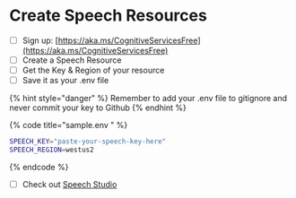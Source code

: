 # Create Speech Resources

* [ ] Sign up: [https://aka.ms/CognitiveServicesFree](https://aka.ms/CognitiveServicesFree)
* [ ] Create a Speech Resource
* [ ] Get the Key & Region of your resource
* [ ] Save it as your .env file&#x20;

{% hint style="danger" %}
Remember to add your .env file to gitignore and never commit your key to Github
{% endhint %}

{% code title="sample.env " %}
```bash
SPEECH_KEY="paste-your-speech-key-here"
SPEECH_REGION=westus2
```
{% endcode %}

* [ ] Check out [Speech Studio](https://speech.microsoft.com/portal?WT.mc\_id=aiml-8567-ayyonet)
